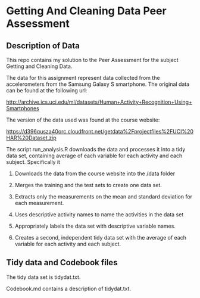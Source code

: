 # Getting And Cleaning Data Peer Assessment

## Description of Data
This repo contains my solution to the Peer Assessment for the subject Getting and Cleaning Data.

The data for this assignment represent data collected from the accelerometers from the Samsung Galaxy S smartphone.  The original data can be found at the following url:

http://archive.ics.uci.edu/ml/datasets/Human+Activity+Recognition+Using+Smartphones 

The version of the data used was found at the course website:

https://d396qusza40orc.cloudfront.net/getdata%2Fprojectfiles%2FUCI%20HAR%20Dataset.zip 

The script run_analysis.R downloads the data and processes it into a tidy data set, containing  average of each variable for each activity and each subject. Specifically it 

1. Downloads the data from the course website into the /data folder

2. Merges the training and the test sets to create one data set.

3. Extracts only the measurements on the mean and standard deviation for each measurement. 

4. Uses descriptive activity names to name the activities in the data set

5. Appropriately labels the data set with descriptive variable names. 

6. Creates a second, independent tidy data set with the average of each variable for each activity and each subject.

## Tidy data and Codebook files

The tidy data set is tidydat.txt.

Codebook.md contains a description of tidydat.txt.  

